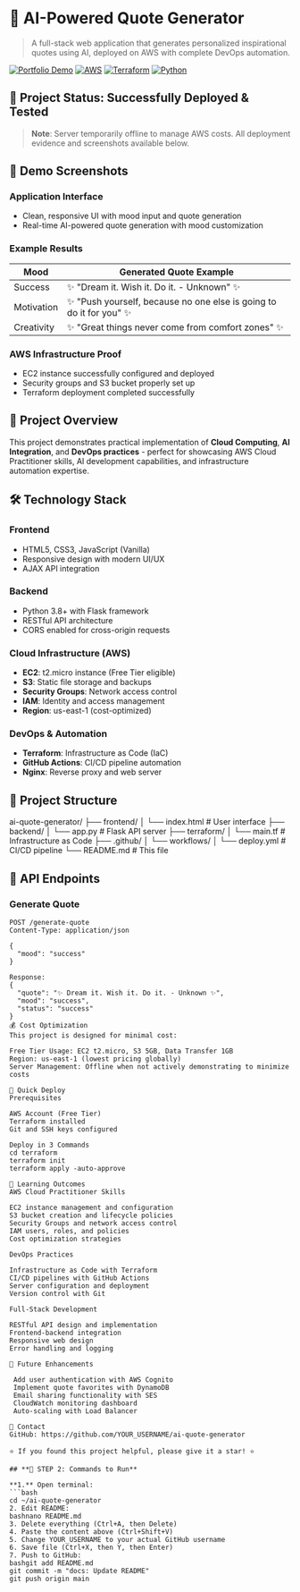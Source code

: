 # 🌟 AI-Powered Quote Generator

> A full-stack web application that generates personalized inspirational quotes using AI, deployed on AWS with complete DevOps automation.

[![Portfolio Demo](https://img.shields.io/badge/Portfolio-Demo_Screenshots-brightgreen)](#-demo-screenshots)
[![AWS](https://img.shields.io/badge/AWS-Cloud_Deployed-orange)](https://aws.amazon.com/)
[![Terraform](https://img.shields.io/badge/Infrastructure-Terraform-blueviolet)](https://terraform.io/)
[![Python](https://img.shields.io/badge/Backend-Python%2FFlask-blue)](https://flask.palletsprojects.com/)

## 🚀 **Project Status: Successfully Deployed & Tested**
> **Note**: Server temporarily offline to manage AWS costs. All deployment evidence and screenshots available below.

## 📱 **Demo Screenshots**

### Application Interface
- Clean, responsive UI with mood input and quote generation
- Real-time AI-powered quote generation with mood customization

### Example Results
| Mood | Generated Quote Example |
|------|------------------------|
| Success | ✨ "Dream it. Wish it. Do it. - Unknown" ✨ |
| Motivation | ✨ "Push yourself, because no one else is going to do it for you" ✨ |
| Creativity | ✨ "Great things never come from comfort zones" ✨ |

### AWS Infrastructure Proof
- EC2 instance successfully configured and deployed
- Security groups and S3 bucket properly set up
- Terraform deployment completed successfully

## 🎯 **Project Overview**

This project demonstrates practical implementation of **Cloud Computing**, **AI Integration**, and **DevOps practices** - perfect for showcasing AWS Cloud Practitioner skills, AI development capabilities, and infrastructure automation expertise.

## 🛠️ **Technology Stack**

### **Frontend**
- HTML5, CSS3, JavaScript (Vanilla)
- Responsive design with modern UI/UX
- AJAX API integration

### **Backend**
- Python 3.8+ with Flask framework
- RESTful API architecture
- CORS enabled for cross-origin requests

### **Cloud Infrastructure (AWS)**
- **EC2**: t2.micro instance (Free Tier eligible)
- **S3**: Static file storage and backups
- **Security Groups**: Network access control
- **IAM**: Identity and access management
- **Region**: us-east-1 (cost-optimized)

### **DevOps & Automation**
- **Terraform**: Infrastructure as Code (IaC)
- **GitHub Actions**: CI/CD pipeline automation
- **Nginx**: Reverse proxy and web server

## 📁 **Project Structure**
ai-quote-generator/
├── frontend/
│   └── index.html          # User interface
├── backend/
│   └── app.py             # Flask API server
├── terraform/
│   └── main.tf            # Infrastructure as Code
├── .github/
│   └── workflows/
│       └── deploy.yml     # CI/CD pipeline
└── README.md              # This file

## 🔧 **API Endpoints**

### Generate Quote
```http
POST /generate-quote
Content-Type: application/json

{
  "mood": "success"
}

Response:
{
  "quote": "✨ Dream it. Wish it. Do it. - Unknown ✨",
  "mood": "success",
  "status": "success"
}
💰 Cost Optimization
This project is designed for minimal cost:

Free Tier Usage: EC2 t2.micro, S3 5GB, Data Transfer 1GB
Region: us-east-1 (lowest pricing globally)
Server Management: Offline when not actively demonstrating to minimize costs

🚀 Quick Deploy
Prerequisites

AWS Account (Free Tier)
Terraform installed
Git and SSH keys configured

Deploy in 3 Commands
cd terraform
terraform init
terraform apply -auto-approve

🎯 Learning Outcomes
AWS Cloud Practitioner Skills

EC2 instance management and configuration
S3 bucket creation and lifecycle policies
Security Groups and network access control
IAM users, roles, and policies
Cost optimization strategies

DevOps Practices

Infrastructure as Code with Terraform
CI/CD pipelines with GitHub Actions
Server configuration and deployment
Version control with Git

Full-Stack Development

RESTful API design and implementation
Frontend-backend integration
Responsive web design
Error handling and logging

🌟 Future Enhancements

 Add user authentication with AWS Cognito
 Implement quote favorites with DynamoDB
 Email sharing functionality with SES
 CloudWatch monitoring dashboard
 Auto-scaling with Load Balancer

📧 Contact
GitHub: https://github.com/YOUR_USERNAME/ai-quote-generator

⭐ If you found this project helpful, please give it a star! ⭐

## **🎯 STEP 2: Commands to Run**

**1.** Open terminal:
```bash
cd ~/ai-quote-generator
2. Edit README:
bashnano README.md
3. Delete everything (Ctrl+A, then Delete)
4. Paste the content above (Ctrl+Shift+V)
5. Change YOUR_USERNAME to your actual GitHub username
6. Save file (Ctrl+X, then Y, then Enter)
7. Push to GitHub:
bashgit add README.md
git commit -m "docs: Update README"
git push origin main
